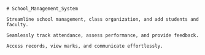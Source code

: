                                                                                            # School_Management_System
                                                                        Streamline school management, class organization, and add students and faculty.
                                                                            Seamlessly track attendance, assess performance, and provide feedback.
                                                                                    Access records, view marks, and communicate effortlessly.
                                                                                    
